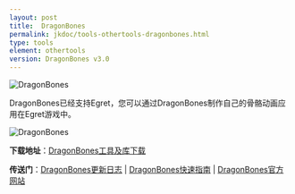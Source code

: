 ```yaml
---
layout: post
title:  DragonBones
permalink: jkdoc/tools-othertools-dragonbones.html
type: tools
element: othertools
version: DragonBones v3.0
---
```


![DragonBones]({{site.baseurl}}/assets/img/dragonbones-logo.png)

DragonBones已经支持Egret，您可以通过DragonBones制作自己的骨骼动画应用在Egret游戏中。

![DragonBones]({{site.baseurl}}/assets/img/dragonbones1.png)
    
     
**下载地址**：<a href="http://update.egret-labs.org/DragonBones/DragonBones-v3.0.0.zip">DragonBones工具及库下载</a>   
   
**传送门**：<a href="https://github.com/DragonBones/DesignPanel/blob/master/docs/Design%20Panel%203.0.0%20Release%20Notes.md" target="_blank">DragonBones更新日志</a>  |  <a href="http://dragonbones.effecthub.com/DBGettingStarted_V2.0_cn.html" target="_blank">DragonBones快速指南</a>  |  <a href="http://dragonbones.github.io" target="_blank">DragonBones官方网站</a>
     
      
      
